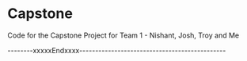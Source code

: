 # Capstone
Code for the Capstone Project for Team 1 - Nishant, Josh, Troy and Me

--------xxxxxEndxxxx----------------------------------------------